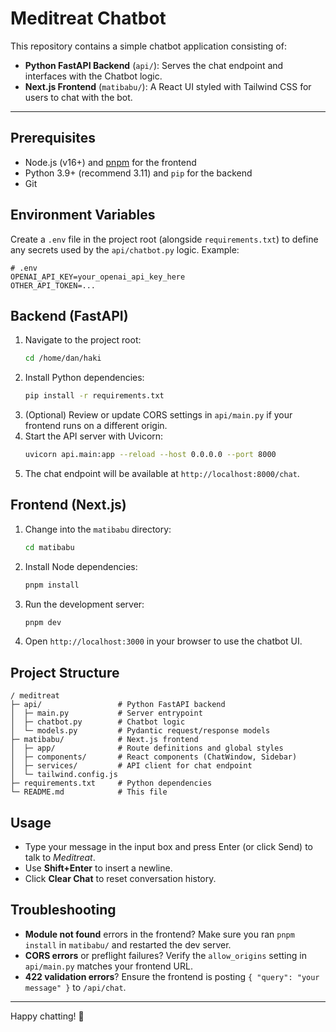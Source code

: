 # Meditreat Chatbot

This repository contains a simple chatbot application consisting of:

- **Python FastAPI Backend** (`api/`): Serves the chat endpoint and interfaces with the Chatbot logic.
- **Next.js Frontend** (`matibabu/`): A React UI styled with Tailwind CSS for users to chat with the bot.

---

## Prerequisites

- Node.js (v16+) and [pnpm](https://pnpm.io/) for the frontend
- Python 3.9+ (recommend 3.11) and `pip` for the backend
- Git

## Environment Variables

Create a `.env` file in the project root (alongside `requirements.txt`) to define any secrets used by the `api/chatbot.py` logic. Example:

```env
# .env
OPENAI_API_KEY=your_openai_api_key_here
OTHER_API_TOKEN=...
```

## Backend (FastAPI)

1. Navigate to the project root:
   ```bash
   cd /home/dan/haki
   ```
2. Install Python dependencies:
   ```bash
   pip install -r requirements.txt
   ```
3. (Optional) Review or update CORS settings in `api/main.py` if your frontend runs on a different origin.
4. Start the API server with Uvicorn:
   ```bash
   uvicorn api.main:app --reload --host 0.0.0.0 --port 8000
   ```
5. The chat endpoint will be available at `http://localhost:8000/chat`.

## Frontend (Next.js)

1. Change into the `matibabu` directory:
   ```bash
   cd matibabu
   ```
2. Install Node dependencies:
   ```bash
   pnpm install
   ```
3. Run the development server:
   ```bash
   pnpm dev
   ```
4. Open `http://localhost:3000` in your browser to use the chatbot UI.

## Project Structure

```
/ meditreat
├─ api/                 # Python FastAPI backend
│  ├─ main.py           # Server entrypoint
│  ├─ chatbot.py        # Chatbot logic
│  └─ models.py         # Pydantic request/response models
├─ matibabu/            # Next.js frontend
│  ├─ app/              # Route definitions and global styles
│  ├─ components/       # React components (ChatWindow, Sidebar)
│  ├─ services/         # API client for chat endpoint
│  └─ tailwind.config.js
├─ requirements.txt     # Python dependencies
└─ README.md            # This file
```

## Usage

- Type your message in the input box and press Enter (or click Send) to talk to *Meditreat*.
- Use **Shift+Enter** to insert a newline.
- Click **Clear Chat** to reset conversation history.

## Troubleshooting

- **Module not found** errors in the frontend? Make sure you ran `pnpm install` in `matibabu/` and restarted the dev server.
- **CORS errors** or preflight failures? Verify the `allow_origins` setting in `api/main.py` matches your frontend URL.
- **422 validation errors**? Ensure the frontend is posting `{ "query": "your message" }` to `/api/chat`.

---

Happy chatting! 🚀